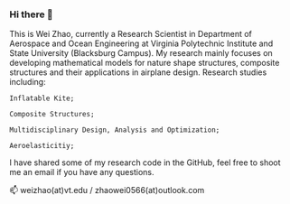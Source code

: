 ### Hi there 👋
This is Wei Zhao, currently a Research Scientist in Department of Aerospace and Ocean Engineering at Virginia Polytechnic Institute and State University (Blacksburg Campus). My research mainly focuses on developing mathematical models for nature shape structures, composite structures and their applications in airplane design. Research studies including:

    Inflatable Kite;

    Composite Structures;

    Multidisciplinary Design, Analysis and Optimization;

    Aeroelasticitiy;

I have shared some of my research code in the GitHub, feel free to shoot me an email if you have any questions.

📫 weizhao(at)vt.edu / zhaowei0566(at)outlook.com

<!--
**zhaowei0566/zhaowei0566** is a ✨ _special_ ✨ repository because its `README.md` (this file) appears on your GitHub profile.

Here are some ideas to get you started:

- 🔭 I’m currently working on ...
- 🌱 I’m currently learning ...
- 👯 I’m looking to collaborate on ...
- 🤔 I’m looking for help with ...
- 💬 Ask me about ...
- 📫 How to reach me: weizhao@vt.edu
- 😄 Pronouns: ...
- ⚡ Fun fact: ...
-->
